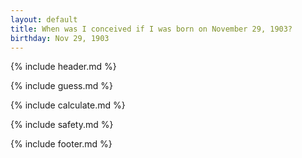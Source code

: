```yaml
---
layout: default
title: When was I conceived if I was born on November 29, 1903?
birthday: Nov 29, 1903
---
```


{% include header.md %}

{% include guess.md %}

{% include calculate.md %}

{% include safety.md %}

{% include footer.md %}



